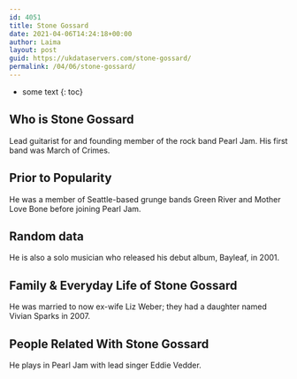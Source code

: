 ```yaml
---
id: 4051
title: Stone Gossard
date: 2021-04-06T14:24:18+00:00
author: Laima
layout: post
guid: https://ukdataservers.com/stone-gossard/
permalink: /04/06/stone-gossard/
---
```


* some text
{: toc}


## Who is Stone Gossard
                  
                  
                  
Lead guitarist for and founding member of the rock band Pearl Jam. His first band was March of Crimes.
                  
              
            
              
            
                
                
                
## Prior to Popularity
                  
                  
                  
He was a member of Seattle-based grunge bands Green River and Mother Love Bone before joining Pearl Jam.
                  
              
            
              
            
                
                
                
## Random data
                  
                  
                  
He is also a solo musician who released his debut album, Bayleaf, in 2001.
                  
              
            
              
            
                
                
                
## Family & Everyday Life of Stone Gossard
                  
                  
                  
He was married to now ex-wife Liz Weber; they had a daughter named Vivian Sparks in 2007.
                  
              
            
              
            
                
                
                
## People Related With Stone Gossard
                  
                  
                  
He plays in Pearl Jam with lead singer Eddie Vedder.
                  
              
            
              
            
                
              
            
              
              
            
            
              
            
          
          
          